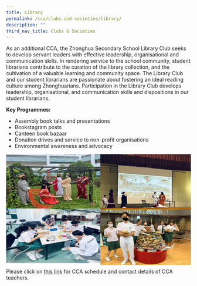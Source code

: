 ```yaml
---
title: Library
permalink: /cca/clubs-and-societies/library/
description: ""
third_nav_title: Clubs & Societies
---
```

As an additional CCA, the Zhonghua Secondary School Library Club seeks to develop servant leaders with effective leadership, organisational and communication skills. In rendering service to the school community, student librarians contribute to the curation of the library collection, and the cultivation of a valuable learning and community space. The Library Club and our student librarians are passionate about fostering an ideal reading culture among Zhonghuarians. Participation in the Library Club develops leadership, organisational, and communication skills and dispositions in our student librarians.

**Key Programmes:**
* Assembly book talks and presentations
* Bookstagram posts
* Canteen book bazaar
* Donation drives and service to non-profit organisations
* Environmental awareness and advocacy

<img src="/images/library1.jpg" style="width:51%" align="left">
<img src="/images/library2.jpg" style="width:49%" align="right">

<br clear="left">

<img src="/images/library3.jpg" style="width:51%" align="left">
<img src="/images/library4.jpg" style="width:49%" align="right">

<br clear="left">

Please click on [this link](https://www.zhonghuasec.moe.edu.sg/cca/schedule/) for CCA schedule and contact details of CCA teachers.